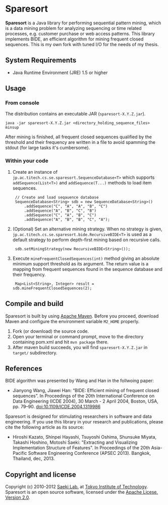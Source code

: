 # Sparesort

**Sparesort** is a Java library for performing sequential pattern mining, which is a data mining problem for analyzing sequencing or time related processes, e.g. customer purchase or web access patterns. 
This library implements BIDE, an efficient algorithm for mining frequent closed sequences. This is my own fork with tuned I/O for the needs of my thesis.

## System Requirements

* Java Runtime Environment (JRE) 1.5 or higher

## Usage

### From console

The distribution contains an executable JAR (`sparesort-X.Y.Z.jar`).

    java -jar sparesort-X.Y.Z.jar <directory_holding_sequence_files> minsup

After mining is finished, all frequent closed sequences qualified by the threshold and their frequency are written in a file to avoid spamming the stdout (for large tasks it's cumbersome).

### Within your code

1. Create an instance of `jp.ac.titech.cs.se.sparesort.SequenceDatabase<T>` which supports `addSequence(List<T>)` and `addSequence(T...)` methods to load item sequences.

		// Create and load seqauence database
		SequenceDatabase<String> sdb = new SequenceDatabase<String>()
			.addSequence("C", "A", "A", "B", "C")
			.addSequence("A", "B", "C", "B")
			.addSequence("C", "A", "B", "C")
			.addSequence("A", "B", "B", "C", "A");

2. (Optional) Set an alternative mining strategy. When no strategy is given, `jp.ac.titech.cs.se.sparesort.bide.RecursiveBIDE<T>` is used as a default strategy to perform depth-first mining based on recursive calls.

		sdb.setMiningStrategy(new RecursiveBIDE<String>());

3. Execute `mineFrequentClosedSequences(int)` method giving an absolute minimum support threshold as its argument.
The return value is a mapping from frequent sequences found in the sequence database and their frequency.

		Map<List<String>, Integer> result = sdb.mineFrequentClosedSequences(2);

## Compile and build

Sparesort is built by using [Apache Maven](http://maven.apache.org/).
Before you proceed, download Maven and configure the environment variable `M2_HOME` properly.

1. Fork (or download) the source code.
2. Open your terminal or command prompt, move to the directory containing pom.xml and hit `mvn package` there.
3. After maven build succeeds, you will find `sparesort-X.Y.Z.jar` in `target/` subdirectory.

## References

BIDE algorithm was presented by Wang and Han in the follwoing paper:

* Jianyong Wang, Jiawei Han: “BIDE: Efficient mining of frequent closed sequences”. In Proceedings of the 20th International Conference on Data Engineering (ICDE 2004), 30 March - 2 April 2004, Boston, USA, pp. 79–90. [doi:10.1109/ICDE.2004.1319986](http://dx.doi.org/10.1109/ICDE.2004.1319986)

Sparesort is designed for stimulating researchers in software and data engineering.
If you use this library in your research and publications, please cite the following article as its source:

* Hiroshi Kazato, Shinpei Hayashi, Tsuyoshi Oshima, Shunsuke Miyata, Takashi Hoshino, Motoshi Saeki: "Extracting and Visualizing Implementation Structure of Features". In Proceedings of the 20th Asia-Pacific Software Engineering Conference (APSEC 2013). Bangkok, Thailand, dec, 2013.

## Copyright and license

Copyright (c) 2010-2012 [Saeki Lab.](http://www.se.cs.titech.ac.jp/) at [Tokyo Institute of Technology](http://www.titech.ac.jp/).  
Sparesort is an open source software, licensed under the [Apache Licese, Version 2.0](http://www.apache.org/licenses/LICENSE-2.0).
